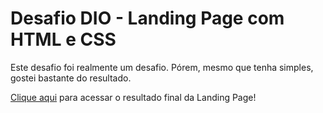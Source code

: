 # Desafio DIO - Landing Page com HTML e CSS

Este desafio foi realmente um desafio. Pórem, mesmo que tenha simples, gostei bastante do resultado. 

[Clique aqui](http://127.0.0.1:5500/index.html) para acessar o resultado final da Landing Page!
